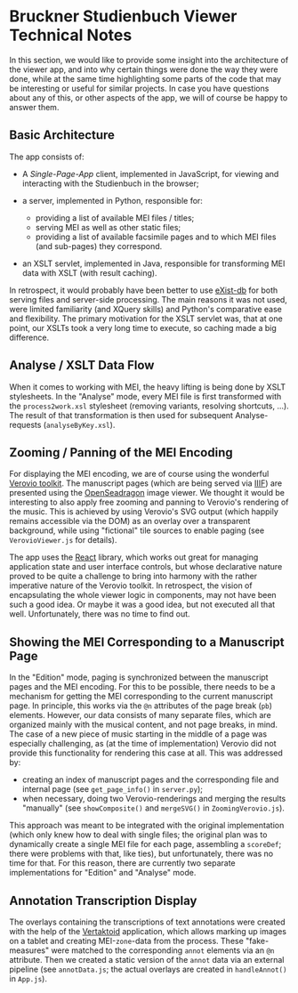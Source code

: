 # Bruckner Studienbuch Viewer Technical Notes
 
In this section, we would like to provide some insight into the architecture of the viewer app, and into why certain things were done the way they were done, while at the same time highlighting some parts of the code that may be interesting or useful for similar projects.
In case you have questions about any of this, or other aspects of the app, we will of course be happy to answer them.

## Basic Architecture

The app consists of:

+ A _Single-Page-App_ client, implemented in JavaScript, for viewing and interacting with the Studienbuch in the browser;

+ a server, implemented in Python, responsible for:

    + providing a list of available MEI files / titles;
    + serving MEI as well as other static files;
    + providing a list of available facsimile pages and to which MEI files (and sub-pages) they correspond.

+ an XSLT servlet, implemented in Java, responsible for transforming MEI data with XSLT (with result caching).

In retrospect, it would probably have been better to use [eXist-db](http://exist-db.org/exist/apps/homepage/index.html) for both serving files and server-side processing.
The main reasons it was not used, were limited familiarity (and XQuery skills) and Python's comparative ease and flexibility.
The primary motivation for the XSLT servlet was, that at one point, our XSLTs took a very long time to execute, so caching made a big difference.

## Analyse / XSLT Data Flow

When it comes to working with MEI, the heavy lifting is being done by XSLT stylesheets.
In the "Analyse" mode, every MEI file is first transformed with the `process2work.xsl` stylesheet (removing variants, resolving shortcuts, ...).
The result of that transformation is then used for subsequent Analyse-requests (`analyseByKey.xsl`).

## Zooming / Panning of the MEI Encoding

For displaying the MEI encoding, we are of course using the wonderful [Verovio toolkit](https://www.verovio.org/index.xhtml).
The manuscript pages (which are being served via [IIIF](https://iiif.io/)) are presented using the [OpenSeadragon](https://openseadragon.github.io/) image viewer.
We thought it would be interesting to also apply free zooming and panning to Verovio's rendering of the music.
This is achieved by using Verovio's SVG output (which happily remains accessible via the DOM) as an overlay over a transparent background, while using "fictional" tile sources to enable paging (see `VerovioViewer.js` for details).

The app uses the [React](https://reactjs.org/) library, which works out great for managing application state and user interface controls, but whose declarative nature proved to be quite a challenge to bring into harmony with the rather imperative nature of the Verovio toolkit.
In retrospect, the vision of encapsulating the whole viewer logic in components, may not have been such a good idea.
Or maybe it was a good idea, but not executed all that well.
Unfortunately, there was no time to find out.

## Showing the MEI Corresponding to a Manuscript Page

In the "Edition" mode, paging is synchronized between the manuscript pages and the MEI encoding.
For this to be possible, there needs to be a mechanism for getting the MEI corresponding to the current manuscript page.
In principle, this works via the `@n` attributes of the page break (`pb`) elements.
However, our data consists of many separate files, which are organized mainly with the musical content, and not page breaks, in mind.
The case of a new piece of music starting in the middle of a page was especially challenging, as (at the time of implementation) Verovio did not provide this functionality for rendering this case at all.
This was addressed by:

+ creating an index of manuscript pages and the corresponding file and internal page (see `get_page_info()` in `server.py`);
+ when necessary, doing two Verovio-renderings and merging the results "manually" (see `showComposite()` and `mergeSVG()` in `ZoomingVerovio.js`).

This approach was meant to be integrated with the original implementation (which only knew how to deal with single files; the original plan was to dynamically create a single MEI file for each page, assembling a `scoreDef`; there were problems with that, like ties), but unfortunately, there was no time for that.
For this reason, there are currently two separate implementations for "Edition" and "Analyse" mode.

## Annotation Transcription Display

The overlays containing the transcriptions of text annotations were created with the help of the [Vertaktoid](https://github.com/cemfi/vertaktoid) application, which allows marking up images on a tablet and creating MEI-`zone`-data from the process.
These "fake-measures" were matched to the corresponding `annot` elements via an `@n` attribute.
Then we created a static version of the `annot` data via an external pipeline (see `annotData.js`; the actual overlays are created in `handleAnnot()` in `App.js`).
